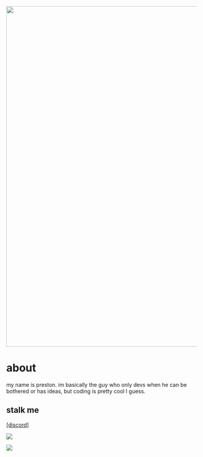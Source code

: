 <div align="center">
 <img width="900" src="https://cdn.discordapp.com/attachments/1087857471957241868/1095416250617823252/prestonh.png">
</div>

# about
my name is preston. im basically the guy who only devs when he can be bothered or has ideas, but coding is pretty cool I guess.

## stalk me
[[discord]](discord.gg/Q6bQXM9TWZ)

<p>
  <a href="https://skillicons.dev">
    <img src="https://skillicons.dev/icons?i=js,ts,html,css,python" />
  </a>
</p>

<p>
  <a href="https://skillicons.dev">
    <img src="https://skillicons.dev/icons?i=nodejs,git,mongodb,discord" />
  </a>
</p>
